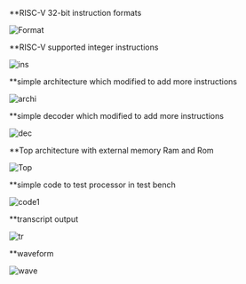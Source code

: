 **RISC-V 32-bit instruction formats

![Format](https://github.com/user-attachments/assets/6f8f96a8-9126-4f84-b372-ca1c4f36e366)

**RISC-V supported integer instructions

![ins](https://github.com/user-attachments/assets/23a558d7-411c-4b3c-ba04-4b173bbc8b65)

**simple architecture which modified to add more instructions

![archi](https://github.com/user-attachments/assets/a2cc2ba9-7c94-410f-8be2-1765c42eeb52)

**simple decoder which modified to add more instructions

![dec](https://github.com/user-attachments/assets/22f3fd1b-a825-45f6-8bb7-64c795e2c5aa)

**Top architecture with external memory Ram and Rom

![Top](https://github.com/user-attachments/assets/aa2f30dc-3770-45d3-9570-2607a9926d3c)

**simple code to test processor in test bench

![code1](https://github.com/user-attachments/assets/54928264-2f1d-4ea0-8911-16f721b5c288)

**transcript output

![tr](https://github.com/user-attachments/assets/50e6599a-1ed0-4963-ab16-1c6ce6f03d18)


**waveform

![wave](https://github.com/user-attachments/assets/4b70953b-9b43-46b0-9c8a-d5066000e412)
